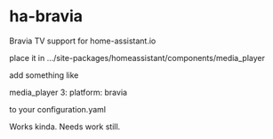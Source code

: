 # ha-bravia
Bravia TV support for home-assistant.io

place it in .../site-packages/homeassistant/components/media_player

add something like

media_player 3:
  platform: bravia

to your configuration.yaml

Works kinda. Needs work still.
